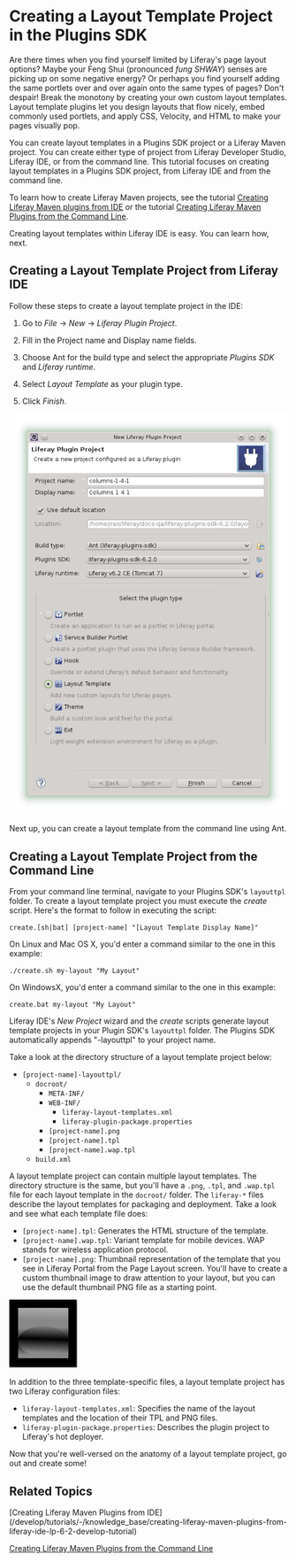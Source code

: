 # Creating a Layout Template Project in the Plugins SDK [](id=creating-a-layout-template-project-in-the-plugins-sdk)

Are there times when you find yourself limited by Liferay's page layout options?
Maybe your Feng Shui (pronounced *fung SHWAY*) senses are picking up on some
negative energy? Or perhaps you find yourself adding the same portlets over and
over again onto the same types of pages? Don't despair! Break the monotony by
creating your own custom layout templates. Layout template plugins let you
design layouts that flow nicely, embed commonly used portlets, and apply CSS,
Velocity, and HTML to make your pages visually pop. 

You can create layout templates in a Plugins SDK project or a Liferay Maven
project. You can create either type of project from Liferay Developer Studio,
Liferay IDE, or from the command line. This tutorial focuses on creating layout
templates in a Plugins SDK project, from Liferay IDE and from the command line. 

To learn how to create Liferay Maven projects, see the tutorial 
[Creating Liferay Maven plugins from IDE](/tutorials/-/knowledge_base/creating-liferay-maven-plugins-from-liferay-ide-lp-6-2-develop-tutorial) 
or the tutorial
[Creating Liferay Maven Plugins from the Command Line](/tutorials/-/knowledge_base/creating-liferay-maven-plugins-from-the-command-lin-lp-6-2-develop-tutorial). 

Creating layout templates within Liferay IDE is easy. You can learn how, next. 

## Creating a Layout Template Project from Liferay IDE

Follow these steps to create a layout template project in the IDE:

1.  Go to *File* &rarr; *New* &rarr; *Liferay Plugin Project*. 

2.  Fill in the Project name and Display name fields.
    
3.  Choose Ant for the build type and select the appropriate *Plugins SDK* and 
	*Liferay runtime*. 

4.  Select *Layout Template* as your plugin type. 

5.  Click *Finish*.

![Figure 1: Creating a new layout template project is easy with Liferay IDE.](../../images/layout-template-new-project.png)

Next up, you can create a layout template from the command line using Ant.

## Creating a Layout Template Project from the Command Line

From your command line terminal, navigate to your Plugins SDK's `layouttpl`
folder. To create a layout template project you must execute the *create* 
script. Here's the format to follow in executing the script: 

    create.[sh|bat] [project-name] "[Layout Template Display Name]"

On Linux and Mac OS X, you'd enter a command similar to the one in this example:

    ./create.sh my-layout "My Layout"

On WindowsX, you'd enter a command similar to the one in this example:

    create.bat my-layout "My Layout"

Liferay IDE's *New Project* wizard and the *create* scripts generate layout
template projects in your Plugin SDK's `layouttpl` folder. The Plugins SDK
automatically appends "-layouttpl" to your project name.  

Take a look at the directory structure of a layout template project below:

- `[project-name]-layouttpl/`
	- `docroot/`
		- `META-INF/`
		- `WEB-INF/`
			- `liferay-layout-templates.xml`
			- `liferay-plugin-package.properties`
		- `[project-name].png`
		- `[project-name].tpl`
		- `[project-name].wap.tpl`
	- `build.xml`

A layout template project can contain multiple layout templates. The directory
structure is the same, but you'll have a `.png`, `.tpl`, and `.wap.tpl` file for
each layout template in the `docroot/` folder. The `liferay-*` files describe
the layout templates for packaging and deployment. 
Take a look and see what each template file does: 

- `[project-name].tpl`: Generates the HTML structure of the template. 
- `[project-name].wap.tpl`: Variant template for mobile devices. WAP stands for
  wireless application protocol. 
- `[project-name].png`: Thumbnail representation of the template that you see in
  Liferay Portal from the Page Layout screen. You'll have to create a custom
  thumbnail image to draw attention to your layout, but you can use the default
  thumbnail PNG file as a starting point.

![Figure 2: This is an example of a default layout template thumbnail.](../../images/blank_columns.png)

In addition to the three template-specific files, a layout template project has
two Liferay configuration files:

- `liferay-layout-templates.xml`: Specifies the name of the layout templates and
  the location of their TPL and PNG files. 
- `liferay-plugin-package.properties`: Describes the plugin project to Liferay's
  hot deployer. 

Now that you're well-versed on the anatomy of a layout template project, go out
and create some!

## Related Topics

[Creating Liferay Maven Plugins from IDE] (/develop/tutorials/-/knowledge_base/creating-liferay-maven-plugins-from-liferay-ide-lp-6-2-develop-tutorial)

[Creating Liferay Maven Plugins from the Command Line](/develop/tutorials/-/knowledge_base/creating-liferay-maven-plugins-from-the-command-lin-lp-6-2-develop-tutorial)

